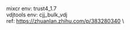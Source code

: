 mixcr env: trust4_1.7 \
vdjtools env: cjj_bulk_vdj \
ref: https://zhuanlan.zhihu.com/p/383280340 \


